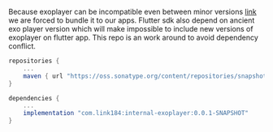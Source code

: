 Because exoplayer can be incompatible even between minor versions [link](https://github.com/google/ExoPlayer/issues/3680#issuecomment-357618805) we are forced to bundle it to our apps.
Flutter sdk also depend on ancient exo player version which will make impossible to include new versions of exoplayer on flutter app.
This repo is an work around to avoid dependency conflict.

```gradle
repositories {
    ...
    maven { url "https://oss.sonatype.org/content/repositories/snapshots/" }
}

dependencies {
    ...
    implementation "com.link184:internal-exoplayer:0.0.1-SNAPSHOT"
}
```
